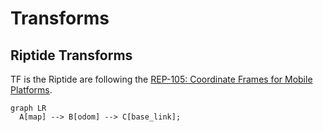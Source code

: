 # Transforms

## Riptide Transforms

TF is the Riptide are following the [REP-105: Coordinate Frames for Mobile Platforms](https://www.ros.org/reps/rep-0105.html).

``` mermaid
graph LR
  A[map] --> B[odom] --> C[base_link];
```
